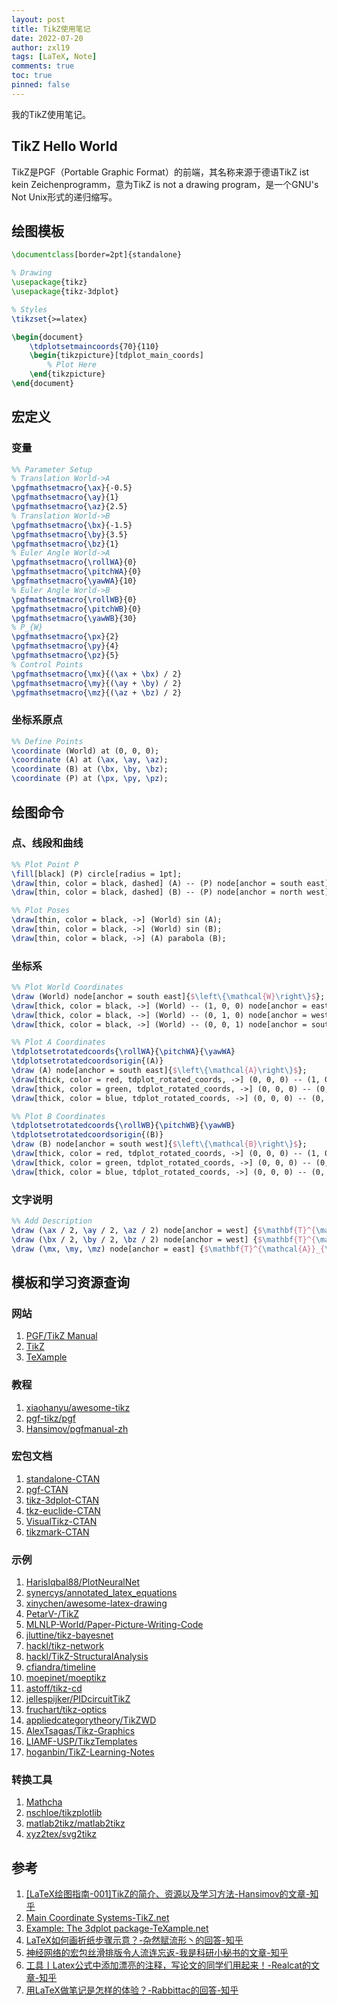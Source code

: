 ```yaml
---
layout: post
title: TikZ使用笔记
date: 2022-07-20
author: zxl19
tags: [LaTeX, Note]
comments: true
toc: true
pinned: false
---
```


我的TikZ使用笔记。

<!-- more -->

## TikZ Hello World

TikZ是PGF（Portable Graphic Format）的前端，其名称来源于德语TikZ ist kein Zeichenprogramm，意为TikZ is not a drawing program，是一个GNU's Not Unix形式的递归缩写。

## 绘图模板

```latex
\documentclass[border=2pt]{standalone}

% Drawing
\usepackage{tikz}
\usepackage{tikz-3dplot}

% Styles
\tikzset{>=latex}

\begin{document}
    \tdplotsetmaincoords{70}{110}
    \begin{tikzpicture}[tdplot_main_coords]
        % Plot Here
    \end{tikzpicture}
\end{document}
```

## 宏定义

### 变量

```latex
%% Parameter Setup
% Translation World->A
\pgfmathsetmacro{\ax}{-0.5}
\pgfmathsetmacro{\ay}{1}
\pgfmathsetmacro{\az}{2.5}
% Translation World->B
\pgfmathsetmacro{\bx}{-1.5}
\pgfmathsetmacro{\by}{3.5}
\pgfmathsetmacro{\bz}{1}
% Euler Angle World->A
\pgfmathsetmacro{\rollWA}{0}
\pgfmathsetmacro{\pitchWA}{0}
\pgfmathsetmacro{\yawWA}{10}
% Euler Angle World->B
\pgfmathsetmacro{\rollWB}{0}
\pgfmathsetmacro{\pitchWB}{0}
\pgfmathsetmacro{\yawWB}{30}
% P_{W}
\pgfmathsetmacro{\px}{2}
\pgfmathsetmacro{\py}{4}
\pgfmathsetmacro{\pz}{5}
% Control Points
\pgfmathsetmacro{\mx}{(\ax + \bx) / 2}
\pgfmathsetmacro{\my}{(\ay + \by) / 2}
\pgfmathsetmacro{\mz}{(\az + \bz) / 2}
```

### 坐标系原点

```latex
%% Define Points
\coordinate (World) at (0, 0, 0);
\coordinate (A) at (\ax, \ay, \az);
\coordinate (B) at (\bx, \by, \bz);
\coordinate (P) at (\px, \py, \pz);
```

## 绘图命令

### 点、线段和曲线

```latex
%% Plot Point P
\fill[black] (P) circle[radius = 1pt];
\draw[thin, color = black, dashed] (A) -- (P) node[anchor = south east]{$\mathbf{P}_{\mathcal{A}}$};
\draw[thin, color = black, dashed] (B) -- (P) node[anchor = north west]{$\mathbf{P}_{\mathcal{B}}$};

%% Plot Poses
\draw[thin, color = black, ->] (World) sin (A);
\draw[thin, color = black, ->] (World) sin (B);
\draw[thin, color = black, ->] (A) parabola (B);
```

### 坐标系

```latex
%% Plot World Coordinates
\draw (World) node[anchor = south east]{$\left\{\mathcal{W}\right\}$};
\draw[thick, color = black, ->] (World) -- (1, 0, 0) node[anchor = east]{$x_{\mathcal{W}}$};
\draw[thick, color = black, ->] (World) -- (0, 1, 0) node[anchor = west]{$y_{\mathcal{W}}$};
\draw[thick, color = black, ->] (World) -- (0, 0, 1) node[anchor = south]{$z_{\mathcal{W}}$};

%% Plot A Coordinates
\tdplotsetrotatedcoords{\rollWA}{\pitchWA}{\yawWA}
\tdplotsetrotatedcoordsorigin{(A)}
\draw (A) node[anchor = south east]{$\left\{\mathcal{A}\right\}$};
\draw[thick, color = red, tdplot_rotated_coords, ->] (0, 0, 0) -- (1, 0, 0) node[anchor = north]{$x_{\mathcal{A}}$};
\draw[thick, color = green, tdplot_rotated_coords, ->] (0, 0, 0) -- (0, 1, 0) node[anchor = west]{$y_{\mathcal{A}}$};
\draw[thick, color = blue, tdplot_rotated_coords, ->] (0, 0, 0) -- (0, 0, 1) node[anchor = south]{$z_{\mathcal{A}}$};

%% Plot B Coordinates
\tdplotsetrotatedcoords{\rollWB}{\pitchWB}{\yawWB}
\tdplotsetrotatedcoordsorigin{(B)}
\draw (B) node[anchor = south west]{$\left\{\mathcal{B}\right\}$};
\draw[thick, color = red, tdplot_rotated_coords, ->] (0, 0, 0) -- (1, 0, 0) node[anchor = north]{$x_{\mathcal{B}}$};
\draw[thick, color = green, tdplot_rotated_coords, ->] (0, 0, 0) -- (0, 1, 0) node[anchor = west]{$y_{\mathcal{B}}$};
\draw[thick, color = blue, tdplot_rotated_coords, ->] (0, 0, 0) -- (0, 0, 1) node[anchor = south]{$z_{\mathcal{B}}$};
```

### 文字说明

```latex
%% Add Description
\draw (\ax / 2, \ay / 2, \az / 2) node[anchor = west] {$\mathbf{T}^{\mathcal{W}}_{\mathcal{A}}$};
\draw (\bx / 2, \by / 2, \bz / 2) node[anchor = west] {$\mathbf{T}^{\mathcal{W}}_{\mathcal{B}}$};
\draw (\mx, \my, \mz) node[anchor = east] {$\mathbf{T}^{\mathcal{A}}_{\mathcal{B}}$};
```

## 模板和学习资源查询

### 网站

1. [PGF/TikZ Manual](https://tikz.dev)
2. [TikZ](https://tikz.net)
3. [TeXample](https://texample.net)

### 教程

1. [xiaohanyu/awesome-tikz](https://github.com/xiaohanyu/awesome-tikz)
2. [pgf-tikz/pgf](https://github.com/pgf-tikz/pgf)
3. [Hansimov/pgfmanual-zh](https://github.com/Hansimov/pgfmanual-zh)

### 宏包文档

1. [standalone-CTAN](https://ctan.org/pkg/standalone)
2. [pgf-CTAN](https://www.ctan.org/pkg/pgf)
3. [tikz-3dplot-CTAN](https://ctan.org/pkg/tikz-3dplot)
4. [tkz-euclide-CTAN](https://www.ctan.org/pkg/tkz-euclide)
5. [VisualTikz-CTAN](https://www.ctan.org/pkg/visualtikz)
6. [tikzmark-CTAN](https://ctan.org/pkg/tikzmark)

### 示例

1. [HarisIqbal88/PlotNeuralNet](https://github.com/HarisIqbal88/PlotNeuralNet)
2. [synercys/annotated_latex_equations](https://github.com/synercys/annotated_latex_equations)
3. [xinychen/awesome-latex-drawing](https://github.com/xinychen/awesome-latex-drawing)
4. [PetarV-/TikZ](https://github.com/PetarV-/TikZ)
5. [MLNLP-World/Paper-Picture-Writing-Code](https://github.com/MLNLP-World/Paper-Picture-Writing-Code)
6. [jluttine/tikz-bayesnet](https://github.com/jluttine/tikz-bayesnet)
7. [hackl/tikz-network](https://github.com/hackl/tikz-network)
8. [hackl/TikZ-StructuralAnalysis](https://github.com/hackl/TikZ-StructuralAnalysis)
9. [cfiandra/timeline](https://github.com/cfiandra/timeline)
10. [moepinet/moeptikz](https://github.com/moepinet/moeptikz)
11. [astoff/tikz-cd](https://github.com/astoff/tikz-cd)
12. [jellespijker/PIDcircuitTikZ](https://github.com/jellespijker/PIDcircuitTikZ)
13. [fruchart/tikz-optics](https://github.com/fruchart/tikz-optics)
14. [appliedcategorytheory/TikZWD](https://github.com/appliedcategorytheory/TikZWD)
15. [AlexTsagas/Tikz-Graphics](https://github.com/AlexTsagas/Tikz-Graphics)
16. [LIAMF-USP/TikzTemplates](https://github.com/LIAMF-USP/TikzTemplates)
17. [hoganbin/TikZ-Learning-Notes](https://github.com/hoganbin/TikZ-Learning-Notes)

### 转换工具

1. [Mathcha](https://www.mathcha.io)
2. [nschloe/tikzplotlib](https://github.com/nschloe/tikzplotlib)
3. [matlab2tikz/matlab2tikz](https://github.com/matlab2tikz/matlab2tikz)
4. [xyz2tex/svg2tikz](https://github.com/xyz2tex/svg2tikz)

## 参考

1. [[LaTeX绘图指南-001]TikZ的简介、资源以及学习方法-Hansimov的文章-知乎](https://zhuanlan.zhihu.com/p/48300815)
2. [Main Coordinate Systems-TikZ.net](https://tikz.net/main-coordinate-systems/)
3. [Example: The 3dplot package-TeXample.net](https://texample.net/tikz/examples/the-3dplot-package/)
4. [LaTeX如何画折纸步骤示意？-杂然赋流形丶的回答-知乎](https://www.zhihu.com/question/14338472201/answer/1894419900400911031)
5. [神经网络的宏包丝滑排版令人流连忘返-我是科研小秘书的文章-知乎](https://zhuanlan.zhihu.com/p/433142890)
6. [工具丨Latex公式中添加漂亮的注释，写论文的同学们用起来！-Realcat的文章-知乎](https://zhuanlan.zhihu.com/p/456300041)
7. [用LaTeX做笔记是怎样的体验？-Rabbittac的回答-知乎](https://www.zhihu.com/question/362654946/answer/1896187222)
